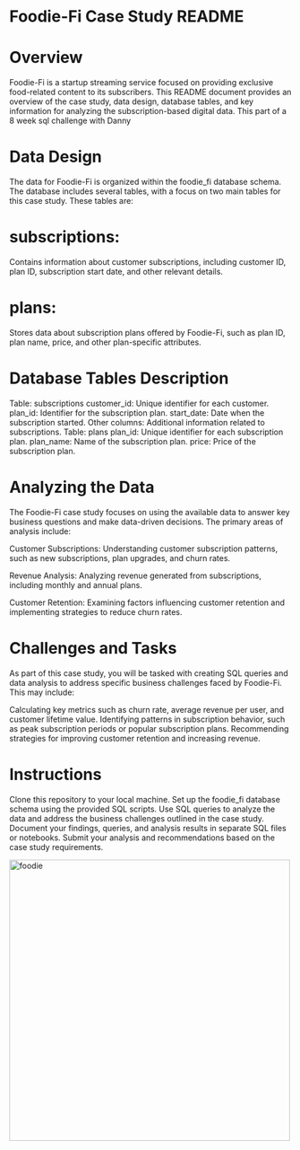 # Foodie-Fi Case Study README
# Overview
Foodie-Fi is a startup streaming service focused on providing exclusive food-related content to its subscribers. This README document provides an overview of the case study, data design, database tables, and key information for analyzing the subscription-based digital data.
This part of a 8 week sql challenge with Danny

# Data Design
The data for Foodie-Fi is organized within the foodie_fi database schema. The database includes several tables, with a focus on two main tables for this case study. These tables are:

# subscriptions: 
Contains information about customer subscriptions, including customer ID, plan ID, subscription start date, and other relevant details.

# plans: 
Stores data about subscription plans offered by Foodie-Fi, such as plan ID, plan name, price, and other plan-specific attributes.

# Database Tables Description
Table: subscriptions
customer_id: Unique identifier for each customer.
plan_id: Identifier for the subscription plan.
start_date: Date when the subscription started.
Other columns: Additional information related to subscriptions.
Table: plans
plan_id: Unique identifier for each subscription plan.
plan_name: Name of the subscription plan.
price: Price of the subscription plan.

# Analyzing the Data
The Foodie-Fi case study focuses on using the available data to answer key business questions and make data-driven decisions. The primary areas of analysis include:

Customer Subscriptions: Understanding customer subscription patterns, such as new subscriptions, plan upgrades, and churn rates.

Revenue Analysis: Analyzing revenue generated from subscriptions, including monthly and annual plans.

Customer Retention: Examining factors influencing customer retention and implementing strategies to reduce churn rates.

# Challenges and Tasks
As part of this case study, you will be tasked with creating SQL queries and data analysis to address specific business challenges faced by Foodie-Fi. This may include:

Calculating key metrics such as churn rate, average revenue per user, and customer lifetime value.
Identifying patterns in subscription behavior, such as peak subscription periods or popular subscription plans.
Recommending strategies for improving customer retention and increasing revenue.
# Instructions
Clone this repository to your local machine.
Set up the foodie_fi database schema using the provided SQL scripts.
Use SQL queries to analyze the data and address the business challenges outlined in the case study.
Document your findings, queries, and analysis results in separate SQL files or notebooks.
Submit your analysis and recommendations based on the case study requirements.

<img width="501" alt="foodie" src="https://github.com/Toja007/foodie-fi/assets/131866743/376766ba-475a-4221-8114-a6a90ea8d1ce">
